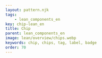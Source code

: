 ```yaml
---
layout: pattern.njk
tags: 
    - lean_components_en
key: chip-lean_en
title: Chip
parent: lean_components_en
image: lean/overview/chips.webp
keywords: chip, chips, tag, label, badge
order: 70
---
```

